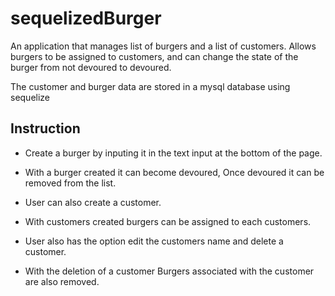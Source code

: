 # sequelizedBurger

An application that manages list of burgers and a list of customers. Allows burgers to be assigned to customers, and can change the state of the burger from not devoured to devoured.

The customer and burger data are stored in a mysql database using sequelize

## Instruction

* Create a burger by inputing it in the text input at the bottom of the page.

* With a burger created it can become devoured, Once devoured it can be removed from the list.

* User can also create a customer.

* With customers created burgers can be assigned to each customers.

* User also has the option edit the customers name and delete a customer.

* With the deletion of a customer Burgers associated with the customer are also removed.